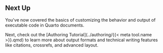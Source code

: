 ## Next Up

You've now covered the basics of customizing the behavior and output of executable code in Quarto documents. 

Next, check out the [Authoring Tutorial](../authoring/{{< meta tool.name >}}.qmd) to learn more about output formats and technical writing features like citations, crossrefs, and advanced layout. 


